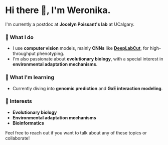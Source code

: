 # Hi there 👋, I'm Weronika.

I'm currently a postdoc at **Jocelyn Poissant's lab** at UCalgary.

### 🧬 What I do
- I use **computer vision** models, mainly **CNNs** like **[DeepLabCut](https://github.com/DeepLabCut/DeepLabCut)**, for high-throughput phenotyping.
- I'm also passionate about **evolutionary biology**, with a special interest in **environmental adaptation mechanisms**.

### 🔭 What I'm learning
- Currently diving into **genomic prediction** and **GxE interaction modeling**.

### 🌱 Interests
- **Evolutionary biology**
- **Environmental adaptation mechanisms**
- **Bioinformatics**

Feel free to reach out if you want to talk about any of these topics or collaborate!
